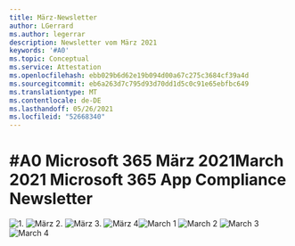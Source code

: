 ```yaml
---
title: März-Newsletter
author: LGerrard
ms.author: legerrar
description: Newsletter vom März 2021
keywords: '#A0'
ms.topic: Conceptual
ms.service: Attestation
ms.openlocfilehash: ebb029b6d62e19b094d00a67c275c3684cf39a4d
ms.sourcegitcommit: eb6a263d7c795d93d70dd1d5c0c91e65ebfbc649
ms.translationtype: MT
ms.contentlocale: de-DE
ms.lasthandoff: 05/26/2021
ms.locfileid: "52668340"
---
```

# <a name="march-2021-microsoft-365-app-compliance-newsletter"></a><span data-ttu-id="4357d-104">#A0 Microsoft 365 März 2021</span><span class="sxs-lookup"><span data-stu-id="4357d-104">March 2021 Microsoft 365 App Compliance Newsletter</span></span>

<span data-ttu-id="4357d-105">![1. ](https://github.com/MicrosoftDocs/OfficeDocs-AppCompliance-pr/blob/master/Apps/media/March1.PNG)
 ![ März 2. ](https://github.com/MicrosoftDocs/OfficeDocs-AppCompliance-pr/blob/master/Apps/media/March2.PNG)
 ![ März 3. ](https://github.com/MicrosoftDocs/OfficeDocs-AppCompliance-pr/blob/master/Apps/media/March3.PNG)
 ![ März 4](https://github.com/MicrosoftDocs/OfficeDocs-AppCompliance-pr/blob/master/Apps/media/March4.PNG)</span><span class="sxs-lookup"><span data-stu-id="4357d-105">![March 1](https://github.com/MicrosoftDocs/OfficeDocs-AppCompliance-pr/blob/master/Apps/media/March1.PNG)
![March 2](https://github.com/MicrosoftDocs/OfficeDocs-AppCompliance-pr/blob/master/Apps/media/March2.PNG)
![March 3](https://github.com/MicrosoftDocs/OfficeDocs-AppCompliance-pr/blob/master/Apps/media/March3.PNG)
![March 4](https://github.com/MicrosoftDocs/OfficeDocs-AppCompliance-pr/blob/master/Apps/media/March4.PNG)</span></span>
